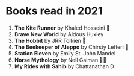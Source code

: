 # Books read in 2021

1. **The Kite Runner** by Khaled Hosseini :star2:
2. **Brave New World** by Aldous Huxley
3. **The Hobbit** by JRR Tolkien :star2:
4. **The Beekeeper of Aleppo** by Chirsty Lefteri :star2:
5. **Station Eleven** by Emily St. John Mandel
6. **Norse Mythology** by Neil Gaiman :star2::star2:
7. **My Rides with Sahib** by Chattanathan D
